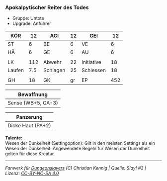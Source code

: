 ### Apokalpytischer Reiter des Todes  
- Gruppe: Untote  
- Upgrade: Anführer  

| KÖR | 12 | AGI | 12 | GEI | 12 |
| --- | --- | --- | --- | --- | --- |
| ST | 6 | BE | 6 | VE | 6 |
| HÄ | 6 | GE | 6 | AU | 6 |
|  |  |  |  |  |  |
| LK | 112 | Abwehr | 22 | Initiative | 18 |
| Laufen | 7.5 | Schlagen | 25 | Schiessen | 18 |
|  |  |  |  |  |  |
| GH | 18 | GK | gr | EP | 452 |


| Bewaffnung |
| --- |
| Sense (WB+5, GA-3) |


| Panzerung |
| --- |
| Dicke Haut (PA+2) |


**Talente:**  
Wesen der Dunkelheit (Settingoption): Gilt in den meisten Settings als ein Wesen der Dunkelheit. Angewendete Regeln für Wesen der Dunkelheit gelten für diese Kreatur.





___
*Fanwerk für [Dungeonslayers](https://www.dungeonslayers.net/) (C) Christian Kennig | Quelle: Slay! #3 | Lizenz: [CC-BY-NC-SA 4.0](https://creativecommons.org/licenses/by-nc-sa/4.0/deed.de)*